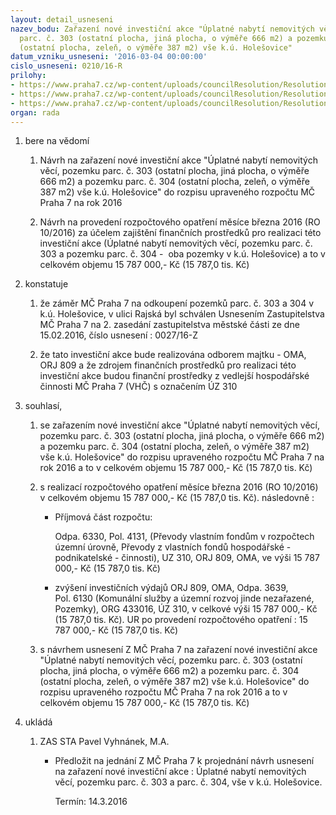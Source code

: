 ```yaml
---
layout: detail_usneseni
nazev_bodu: Zařazení nové investiční akce "Úplatné nabytí nemovitých věcí, pozemku
  parc. č. 303 (ostatní plocha, jiná plocha, o výměře 666 m2) a pozemku parc. č. 304
  (ostatní plocha, zeleň, o výměře 387 m2) vše k.ú. Holešovice"
datum_vzniku_usneseni: '2016-03-04 00:00:00'
cislo_usneseni: 0210/16-R
prilohy:
- https://www.praha7.cz/wp-content/uploads/councilResolution/Resolutions/28176/export/Prilohac_1Duvodovazprava~28114.docx
- https://www.praha7.cz/wp-content/uploads/councilResolution/Resolutions/28176/export/Priloha_2ISOMArozpoctoveopatreni11zarazeninoveakce_nakuppozemkuRajska~28113.doc
- https://www.praha7.cz/wp-content/uploads/councilResolution/Resolutions/28176/export/export~299944.pdf
organ: rada
---
```

<ol class="urzList_view" id="urzList">
<li id="" class="urzClass1"><span name="1">bere na vědomí</span> 
<ol class="urzOlClass">
<li id="" class="urzClass2" style="TEXT-ALIGN: left"><span><p>Návrh na zařazení nové investiční akce&nbsp;"Úplatné nabytí nemovitých věcí, pozemku parc. č. 303 (ostatní plocha, jiná plocha, o výměře 666 m2) a pozemku parc. č. 304 (ostatní plocha, zeleň, o výměře 387 m2) vše k.ú. Holešovice" do rozpisu upraveného rozpočtu MČ Praha 7 na rok 2016</p></span></li>
<li id="" class="urzClass2" style="TEXT-ALIGN: left"><span><p>Návrh&nbsp;na&nbsp;provedení rozpočtového opatření měsíce března 2016 (RO 10/2016) za účelem zajištění finančních prostředků pro realizaci této investiční akce (Úplatné nabytí nemovitých věcí, pozemku parc. č. 303 a pozemku&nbsp;parc. č. 304 -&nbsp; oba pozemky&nbsp;v k.ú. Holešovice) a to v celkovém objemu 15 787 000,- Kč (15 787,0 tis. Kč)</p></span></li></ol></li>
<li id="" class="urzClass1"><span name="6">konstatuje</span> 
<ol class="urzOlClass">
<li id="" class="urzClass2" style="TEXT-ALIGN: left"><span><p>že záměr MČ Praha 7 na odkoupení pozemků parc. č. 303 a 304 v k.ú. Holešovice, v ulici Rajská byl schválen Usnesením Zastupitelstva MČ Praha 7 na 2. zasedání zastupitelstva městské části ze dne 15.02.2016, číslo usnesení : 0027/16-Z</p></span></li>
<li id="" class="urzClass2" style="TEXT-ALIGN: left"><span><p>že tato investiční akce bude realizována odborem majtku - OMA, ORJ 809 a že zdrojem finančních prostředků pro realizaci této investiční akce budou finanční&nbsp;prostředky z vedlejší hospodářské činnosti MČ Praha 7 (VHČ) s označením ÚZ 310</p></span></li></ol></li>
<li id="" class="urzClass1"><span name="90">souhlasí,</span> 
<ol class="urzOlClass">
<li id="" class="urzClass2" style="TEXT-ALIGN: left"><span><p>se zařazením nové investiční akce "Úplatné nabytí nemovitých věcí, pozemku parc. č. 303 (ostatní plocha, jiná plocha, o výměře 666 m2) a pozemku parc. č. 304 (ostatní plocha, zeleň, o výměře 387 m2) vše k.ú. Holešovice" do rozpisu upraveného rozpočtu MČ Praha 7 na rok 2016 a to v celkovém objemu 15 787 000,- Kč (15 787,0 tis. Kč)</p></span></li>
<li id="" class="urzClass2" style="TEXT-ALIGN: left"><span><p>s&nbsp;realizací rozpočtového opatření měsíce března 2016 (RO 10/2016) v celkovém objemu&nbsp;15 787 000,- Kč (15 787,0 tis. Kč). následovně :&nbsp;</p></span>
<ul class="urzUlClass">
<li id="" class="urzClass3" style="TEXT-ALIGN: left"><span><p>Příjmová část rozpočtu:</p><p>Odpa. 6330, Pol. 4131, (Převody vlastním fondům v rozpočtech územní úrovně, Převody z vlastních fondů hospodářské - podnikatelské - činnosti),&nbsp;UZ 310, ORJ 809, OMA, ve výši 15 787 000,- Kč (15 787,0 tis. Kč)</p></span></li>
<li id="" class="urzClass3" style="TEXT-ALIGN: left"><span><p>zvýšení investičních výdajů ORJ 809, OMA, Odpa. 3639, Pol.&nbsp;6130 (Komunální služby a územní rozvoj jinde nezařazené, Pozemky), ORG 433016, ÚZ 310, v celkové výši 15 787 000,- Kč (15 787,0 tis. Kč). UR po provedení rozpočtového opatření : 15 787 000,- Kč (15 787,0 tis. Kč)</p></span></li></ul></li>
<li id="" class="urzClass2" style="TEXT-ALIGN: left"><span><p>s návrhem usnesení Z MČ Praha 7 na zařazení nové investiční akce "Úplatné nabytí nemovitých věcí, pozemku parc. č. 303 (ostatní plocha, jiná plocha, o výměře 666 m2) a pozemku parc. č. 304 (ostatní plocha, zeleň, o výměře 387 m2) vše k.ú. Holešovice" do rozpisu upraveného rozpočtu MČ Praha 7 na rok 2016 a to v celkovém objemu 15 787 000,- Kč (15 787,0 tis. Kč)</p></span></li></ol></li><li class="urzClass1" id="urzUkoly"><span name="1">ukládá</span><ol class="urzOlClass"><li class="urzClass2"><span><p>ZAS STA Pavel Vyhnánek, M.A.</p></span><ul class="urzUlClass"><li class="urzClass3"><span><p>Předložit na jednání Z MČ Praha 7 k projednání návrh usnesení na zařazení nové investiční akce : Úplatné nabytí nemovitých věcí, pozemku parc. č. 303 a parc. č. 304, vše v k.ú. Holešovice.</p></span><span class="urzUkolTermin">  Termín:&nbsp;14.3.2016</span></li></ul></li></ol></li>
</ol>